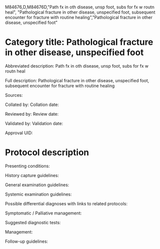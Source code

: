 M84676,D,M84676D,"Path fx in oth disease, unsp foot, subs for fx w routn heal", "Pathological fracture in other disease, unspecified foot, subsequent encounter for fracture with routine healing","Pathological fracture in other disease, unspecified foot"
# Category title: Pathological fracture in other disease, unspecified foot

Abbreviated description: Path fx in oth disease, unsp foot, subs for fx w routn heal

Full description: Pathological fracture in other disease, unspecified foot, subsequent encounter for fracture with routine healing

Sources:

Collated by:
Collation date:

Reviewed by:
Review date:

Validated by:
Validation date:

Approval UID:

# Protocol description

Presenting conditions:

History capture guidelines:

General examination guidelines:

Systemic examination guidelines:

Possible differential diagnoses with links to related protocols:

Symptomatic / Palliative management:

Suggested diagnostic tests:

Management:

Follow-up guidelines:
